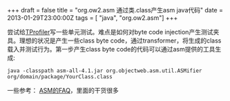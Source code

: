 +++
draft = false
title = "org.ow2.asm 通过类.class产生asm java代码"
date = 2013-01-29T23:00:00Z
tags = [ "java", "org.ow2.asm"]
+++

尝试给[TProfiler](https://github.com/taobao/TProfiler)写一些单元测试。难点是如何对byte code injection产生测试夹具。理想的状况是产生一些class byte code，通过transformer，将生成的class载入并测试行为。第一步产生class byte code的代码可以通过asm提供的工具生成:

```
java -classpath asm-all-4.1.jar org.objectweb.asm.util.ASMifier org/domain/package/YourClass.class
```

一些参考：
[ASM的FAQ](http://asm.ow2.org/doc/faq.html)，里面的干货很多